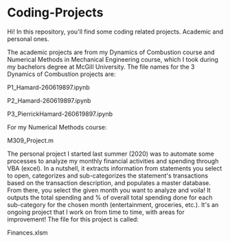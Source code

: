 # Coding-Projects

Hi! In this repository, you'll find some coding related projects. Academic and personal ones.

The academic projects are from my Dynamics of Combustion course and Numerical Methods in Mechanical Engineering course, which I took during my bachelors degree at McGill University. 
The file names for the 3 Dynamics of Combustion projects are:

P1_Hamard-260619897.ipynb

P2_Hamard-260619897.ipynb

P3_PierrickHamard-260619897.ipynb

For my Numerical Methods course:

M309_Project.m

The personal project I started last summer (2020) was to automate some processes to analyze my monthly financial activities and spending through VBA (excel). In a nutshell, it extracts information from statements you select to open, categorizes and sub-categorizes the statement's transactions based on the transaction description, and populates a master database. From there, you select the given month you want to analyze and voila! It outputs the total spending and % of overall total spending done for each sub-category for the chosen month (entertainment, groceries, etc.). It's an ongoing project that I work on from time to time, with areas for improvement! The file for this project is called:

Finances.xlsm
